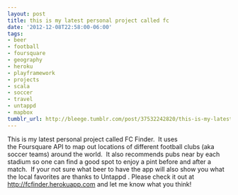 ```yaml
---
layout: post
title: this is my latest personal project called fc
date: '2012-12-08T22:58:00-06:00'
tags:
- beer
- football
- foursquare
- geography
- heroku
- playframework
- projects
- scala
- soccer
- travel
- untappd
- mapbox
tumblr_url: http://bleege.tumblr.com/post/37532242820/this-is-my-latest-personal-project-called-fc
---
```

This is my latest personal project called FC Finder.  It uses the Foursquare API to map out locations of different football clubs (aka soccer teams) around the world.  It also recommends pubs near by each stadium so one can find a good spot to enjoy a pint before and after a match.  If your not sure what beer to have the app will also show you what the local favorites are thanks to Untappd .
Please check it out at http://fcfinder.herokuapp.com and let me know what you think!
